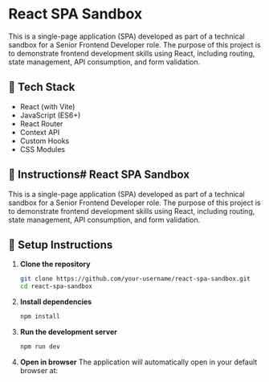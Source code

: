 # React SPA Sandbox

This is a single-page application (SPA) developed as part of a technical sandbox for a Senior Frontend Developer role. The purpose of this project is to demonstrate frontend development skills using React, including routing, state management, API consumption, and form validation.

## 🚀 Tech Stack

- React (with Vite)
- JavaScript (ES6+)
- React Router
- Context API
- Custom Hooks
- CSS Modules

## 🔧  Instructions# React SPA Sandbox

This is a single-page application (SPA) developed as part of a technical sandbox for a Senior Frontend Developer role. The purpose of this project is to demonstrate frontend development skills using React, including routing, state management, API consumption, and form validation.


## 🔧 Setup Instructions

1. **Clone the repository**
   ```bash
   git clone https://github.com/your-username/react-spa-sandbox.git
   cd react-spa-sandbox

2. **Install dependencies**
   ```bash
   npm install

3. **Run the development server**
   ```bash
   npm run dev

4. **Open in browser**
   The application will automatically open in your default browser at:


